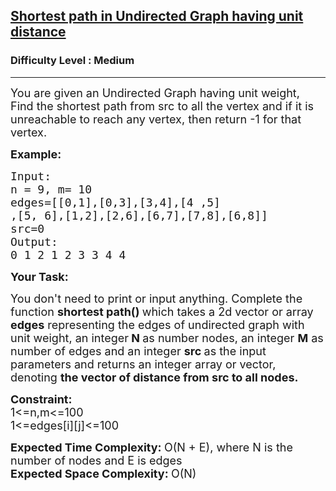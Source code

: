 <h2><a href="https://www.geeksforgeeks.org/problems/shortest-path-in-undirected-graph-having-unit-distance/0">Shortest path in Undirected Graph having unit distance</a></h2><h3>Difficulty Level : Medium</h3><hr><div class="problems_problem_content__Xm_eO"><p><span style="font-size: 18px;">You are given an Undirected Graph having unit weight, Find the shortest path from src to all the vertex and if it is unreachable to reach any vertex, then return -1 for that vertex.</span></p>
<p><span style="font-size: 18px;"><strong>Example:</strong></span></p>
<pre><span style="font-size: 18px;">Input:
n = 9, m= 10
edges=[[0,1],[0,3],[3,4],[4 ,5]
,[5, 6],[1,2],[2,6],[6,7],[7,8],[6,8]] 
src=0
Output:
0 1 2 1 2 3 3 4 4</span>
</pre>
<p><span style="font-size: 18px;"><strong>Your Task:</strong></span></p>
<p><span style="font-size: 18px;">You don't need to print or input anything. Complete the function <strong>shortest path()&nbsp;</strong>which takes a 2d vector or array <strong>edges</strong> representing the edges of undirected graph with unit weight, an&nbsp;integer<strong> N </strong>as number nodes, an integer <strong>M</strong> as number of edges&nbsp;and an integer <strong>src&nbsp;</strong>as the input parameters and returns an integer array or vector, denoting&nbsp;<strong>the vector of distance from src to all nodes.</strong></span></p>
<p><span style="font-size: 18px;"><strong>Constraint:</strong><br>1&lt;=n,m&lt;=100<br>1&lt;=edges[i][j]&lt;=100</span></p>
<p><span style="font-size: 18px;"><strong>Expected Time Complexity: </strong>O(N + E), where N is the number of nodes and E is edges</span><br><span style="font-size: 18px;"><strong>Expected Space Complexity: </strong>O(N)</span></p></div>